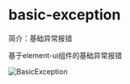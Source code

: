 # basic-exception

简介：基础异常报错

基于element-ui组件的基础异常报错

![BasicException](https://user-images.githubusercontent.com/18508817/40156388-bf1a1b92-59cb-11e8-913c-b31886149263.png)
